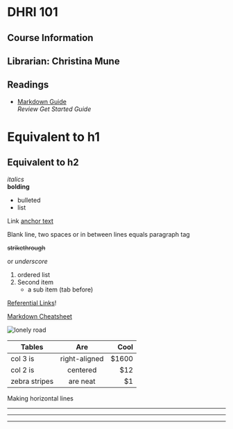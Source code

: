 # DHRI 101

## Course Information

## Librarian: Christina Mune

## **Readings**
- [Markdown Guide](https://www.markdownguide.org/)  
*Review Get Started Guide*



# Equivalent to h1
## Equivalent to h2
*italics*  
**bolding**


- bulleted
- list

Link
[anchor text](URL)

Blank line, two spaces or in between lines  equals paragraph tag

~~strikethrough~~

or _underscore_

1. ordered list
2. Second item
    * a sub item (tab before)

[Referential Links][1]!

[1]: https://unsplash.com/photos/jw8ZfXMvrCM


[Markdown Cheatsheet](https://github.com/adam-p/markdown-here/wiki/Markdown-Cheatsheet)

![lonely road](https://i.pinimg.com/originals/44/61/a2/4461a27380c19b1fe27a9740afd60179.jpg)

| Tables        | Are           | Cool  |
| ------------- |:-------------:| -----:|
| col 3 is      | right-aligned | $1600 |
| col 2 is      | centered      |   $12 |
| zebra stripes | are neat      |    $1 |

Making horizontal lines

---

***
___
